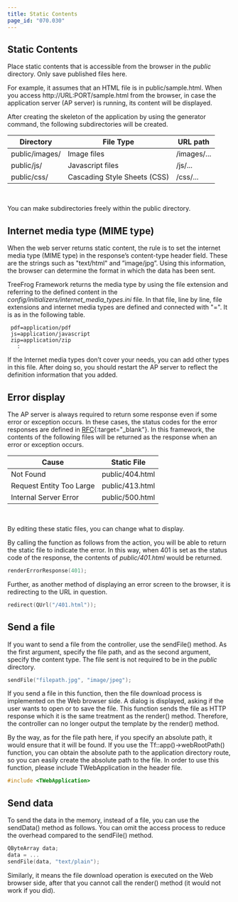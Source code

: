 ```yaml
---
title: Static Contents
page_id: "070.030"
---
```


## Static Contents

Place static contents that is accessible from the browser in the *public* directory. Only save published files here.

For example, it assumes that an HTML file is in public/sample.html. 
When you access http://URL:PORT/sample.html from the browser, in case the application server (AP server) is running, its content will be displayed.

After creating the skeleton of the application by using the generator command, the following subdirectories will be created.

<div class="table-div">

| Directory      | File Type                    | URL path    |
|----------------|------------------------------|-------------|
| public/images/ | Image files                  | /images/... |
| public/js/     | Javascript files             | /js/...     |
| public/css/    | Cascading Style Sheets (CSS) | /css/...    |

</div><br>

You can make subdirectories freely within the public directory.

## Internet media type (MIME type)

When the web server returns static content, the rule is to set the internet media type (MIME type) in the response’s content-type header field. These are the strings such as "text/html" and ”image/jpg”. Using this information, the browser can determine the format in which the data has been sent. 

TreeFrog Framework returns the media type by using the file extension and referring to the defined content in the *config/initializers/internet_media_types.ini* file. In that file, line by line, file extensions and internet media types are defined and connected with "=". It is as in the following table.

```
 pdf=application/pdf
 js=application/javascript
 zip=application/zip
   :
```

If the Internet media types don’t cover your needs, you can add other types in this file. After doing so, you should restart the AP server to reflect the definition information that you added.
   
## Error display

The AP server is always required to return some response even if some error or exception occurs. In these cases, the status codes for the error responses are defined in [RFC](http://www.ietf.org/rfc/rfc2616.txt){:target="_blank"}.
In this framework, the contents of the following files will be returned as the response when an error or exception occurs.

<div class="table-div">

| Cause                    | Static File     |
|--------------------------|-----------------|
| Not Found                | public/404.html |
| Request Entity Too Large | public/413.html |
| Internal Server Error    | public/500.html |

</div><br>

By editing these static files, you can change what to display.

By calling the function as follows from the action, you will be able to return the static file to indicate the error. In this way, when 401 is set as the status code of the response, the contents of *public/401.html* would be returned.

```c++
renderErrorResponse(401);
```

Further, as another method of displaying an error screen to the browser, it is redirecting to the URL in question.

```c++
redirect(QUrl("/401.html"));
```

## Send a file

If you want to send a file from the controller, use the sendFile() method. As the first argument, specify the file path, and as the second argument, specify the content type. The file sent is not required to be in the *public* directory.

```c++
sendFile("filepath.jpg", "image/jpeg");
```
 
If you send a file in this function, then the file download process is implemented on the Web browser side. A dialog is displayed, asking if the user wants to open or to save the file. This function sends the file as HTTP response which it is the same treatment as the render() method. Therefore, the controller can no longer output the template by the render() method.

By the way, as for the file path here, if you specify an absolute path, it would ensure that it will be found. If you use the Tf::app()->webRootPath() function, you can obtain the absolute path to the application directory route, so you can easily create the absolute path to the file. In order to use this function, please include TWebApplication in the header file. 

```c++
#include <TWebApplication>
``` 

## Send data

To send the data in the memory, instead of a file, you can use the sendData() method as follows. You can omit the access process to reduce the overhead compared to the sendFile() method. 

```c++
QByteArray data;
data = ...
sendFile(data, "text/plain");
``` 
 
Similarly, it means the file download operation is executed on the Web browser side, after that you cannot call the render() method (it would not work if you did).